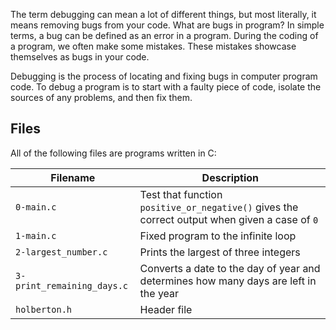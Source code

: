 The term debugging can mean a lot of different things, but most literally, it means removing bugs from your code.
What are bugs in program?
In simple terms, a bug can be defined as an error in a program. During the coding of a program, we often make some mistakes. These mistakes showcase themselves as bugs in your code.

Debugging is the process of locating and fixing bugs in computer program code. To debug a program is to start with a faulty piece of code, isolate the sources of any problems, and then fix them.

## Files
All of the following files are programs written in C:

| Filename | Description |
| -------- | ----------- |
| `0-main.c` | Test that function `positive_or_negative()` gives the correct output when given a case of `0` |
| `1-main.c` | Fixed program to the infinite loop |
| `2-largest_number.c` | Prints the largest of three integers |
| `3-print_remaining_days.c` | Converts a date to the day of year and determines how many days are left in the year |
| `holberton.h` | Header file |
